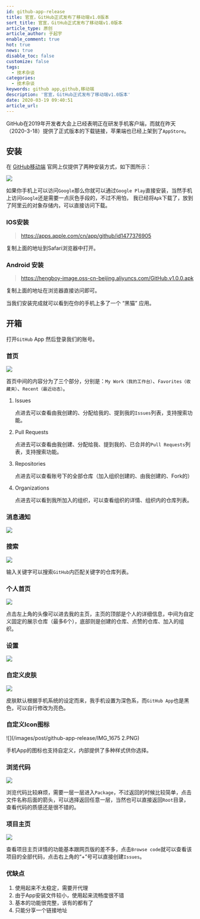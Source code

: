 ```yaml
---
id: github-app-release
title: 官宣，GitHub正式发布了移动端v1.0版本
sort_title: 官宣，GitHub正式发布了移动端v1.0版本
article_type: 原创
article_author: 于起宇
enable_comment: true
hot: true
news: true
disable_toc: false
customize: false
tags:
  - 技术杂谈
categories:
  - 技术杂谈
keywords: github app,github,移动端
description: '官宣，GitHub正式发布了移动端v1.0版本'
date: 2020-03-19 09:40:51
article_url:
---
```

GitHub在2019年开发者大会上已经表明正在研发手机客户端，而就在昨天（2020-3-18）提供了正式版本的下载链接，苹果端也已经上架到了`AppStore`。

## 安装

在 [GitHub移动端](https://github.com/mobile) 官网上仅提供了两种安装方式，如下图所示：

![](/images/post/github-app-release/github-app-1.png)

如果你手机上可以访问`Google`那么你就可以通过`Google Play`直接安装，当然手机上访问`Google`还是需要一点灰色手段的，不过不用怕， 我已经将`Apk`下载了，放到了阿里云的对象存储内，可以直接访问下载。

### IOS安装

> https://apps.apple.com/cn/app/github/id1477376905

复制上面的地址到Safari浏览器中打开。

### Android 安装

> https://hengboy-image.oss-cn-beijing.aliyuncs.com/GitHub.v1.0.0.apk

复制上面的地址在浏览器直接访问即可。



当我们安装完成就可以看到在你的手机上多了一个 “黑猫” 应用。

## 开箱

打开`GitHub` App 然后登录我们的账号。

### 首页

![](/images/post/github-app-release/IMG_1670.PNG)

首页中间的内容分为了三个部分，分别是：`My Work（我的工作台）`、`Favorites（收藏夹）`、`Recent（最近动态）`。



1. Issues

   点进去可以查看由我创建的、分配给我的、提到我的`Issues`列表，支持搜索功能。

2. Pull Requests

   点进去可以查看由我创建、分配给我、提到我的、已合并的`Pull Requests`列表，支持搜索功能。

3. Repositories

   点进去可以查看账号下的全部仓库（加入组织创建的、由我创建的、Fork的）

4. Organizations

   点进去可以看到我所加入的组织，可以查看组织的详情、组织内的仓库列表。

### 消息通知

![](/images/post/github-app-release/IMG_1671.PNG)

### 搜索

![](/images/post/github-app-release/IMG_1672.PNG)

输入关键字可以搜索`GitHub`内匹配关键字的仓库列表。

### 个人首页

![](/images/post/github-app-release/IMG_1673.PNG)

点击左上角的头像可以进去我的主页，主页的顶部是个人的详细信息，中间为自定义固定的展示仓库（最多6个），底部则是创建的仓库、点赞的仓库、加入的组织。

### 设置

![](/images/post/github-app-release/IMG_1674.PNG)

### 自定义皮肤

![](/images/post/github-app-release/IMG_1676.PNG)

皮肤默认根据手机系统的设定而来，我手机设置为深色系，而`GitHub App`也是黑色，可以自行修改为亮色。

### 自定义Icon图标

![](/images/post/github-app-release/IMG_1675 2.PNG)

手机App的图标也支持自定义，内部提供了多种样式供你选择。

### 浏览代码

![](/images/post/github-app-release/IMG_1678.PNG)

浏览代码比较麻烦，需要一层一层进入`Package`，不过返回的时候比较简单，点击文件名称后面的箭头，可以选择返回任意一层，当然也可以直接返回`Root`目录，查看代码的质感还是很不错的。

### 项目主页

![](/images/post/github-app-release/IMG_1677.PNG)

查看项目主页详情的功能基本跟网页版的差不多，点击`Browse code`就可以查看该项目的全部代码，点击右上角的“+”号可以直接创建`Issues`。

### 优缺点

1. 使用起来不太稳定，需要开代理
2. 由于App安装文件较小，使用起来流畅度很不错
3. 基本的功能很完整，该有的都有了
4. 只能分享一个链接地址